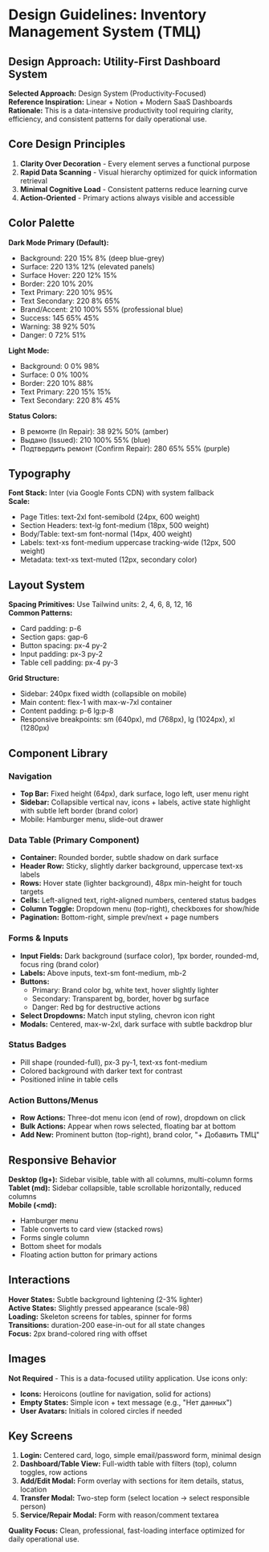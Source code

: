 # Design Guidelines: Inventory Management System (ТМЦ)

## Design Approach: Utility-First Dashboard System

**Selected Approach:** Design System (Productivity-Focused)  
**Reference Inspiration:** Linear + Notion + Modern SaaS Dashboards  
**Rationale:** This is a data-intensive productivity tool requiring clarity, efficiency, and consistent patterns for daily operational use.

## Core Design Principles

1. **Clarity Over Decoration** - Every element serves a functional purpose
2. **Rapid Data Scanning** - Visual hierarchy optimized for quick information retrieval
3. **Minimal Cognitive Load** - Consistent patterns reduce learning curve
4. **Action-Oriented** - Primary actions always visible and accessible

## Color Palette

**Dark Mode Primary (Default):**
- Background: 220 15% 8% (deep blue-grey)
- Surface: 220 13% 12% (elevated panels)
- Surface Hover: 220 12% 15%
- Border: 220 10% 20%
- Text Primary: 220 10% 95%
- Text Secondary: 220 8% 65%
- Brand/Accent: 210 100% 55% (professional blue)
- Success: 145 65% 45%
- Warning: 38 92% 50%
- Danger: 0 72% 51%

**Light Mode:**
- Background: 0 0% 98%
- Surface: 0 0% 100%
- Border: 220 10% 88%
- Text Primary: 220 15% 15%
- Text Secondary: 220 8% 45%

**Status Colors:**
- В ремонте (In Repair): 38 92% 50% (amber)
- Выдано (Issued): 210 100% 55% (blue)
- Подтвердить ремонт (Confirm Repair): 280 65% 55% (purple)

## Typography

**Font Stack:** Inter (via Google Fonts CDN) with system fallback  
**Scale:**
- Page Titles: text-2xl font-semibold (24px, 600 weight)
- Section Headers: text-lg font-medium (18px, 500 weight)
- Body/Table: text-sm font-normal (14px, 400 weight)
- Labels: text-xs font-medium uppercase tracking-wide (12px, 500 weight)
- Metadata: text-xs text-muted (12px, secondary color)

## Layout System

**Spacing Primitives:** Use Tailwind units: 2, 4, 6, 8, 12, 16  
**Common Patterns:**
- Card padding: p-6
- Section gaps: gap-6
- Button spacing: px-4 py-2
- Input padding: px-3 py-2
- Table cell padding: px-4 py-3

**Grid Structure:**
- Sidebar: 240px fixed width (collapsible on mobile)
- Main content: flex-1 with max-w-7xl container
- Content padding: p-6 lg:p-8
- Responsive breakpoints: sm (640px), md (768px), lg (1024px), xl (1280px)

## Component Library

### Navigation
- **Top Bar:** Fixed height (64px), dark surface, logo left, user menu right
- **Sidebar:** Collapsible vertical nav, icons + labels, active state highlight with subtle left border (brand color)
- Mobile: Hamburger menu, slide-out drawer

### Data Table (Primary Component)
- **Container:** Rounded border, subtle shadow on dark surface
- **Header Row:** Sticky, slightly darker background, uppercase text-xs labels
- **Rows:** Hover state (lighter background), 48px min-height for touch targets
- **Cells:** Left-aligned text, right-aligned numbers, centered status badges
- **Column Toggle:** Dropdown menu (top-right), checkboxes for show/hide
- **Pagination:** Bottom-right, simple prev/next + page numbers

### Forms & Inputs
- **Input Fields:** Dark background (surface color), 1px border, rounded-md, focus ring (brand color)
- **Labels:** Above inputs, text-sm font-medium, mb-2
- **Buttons:** 
  - Primary: Brand color bg, white text, hover slightly lighter
  - Secondary: Transparent bg, border, hover bg surface
  - Danger: Red bg for destructive actions
- **Select Dropdowns:** Match input styling, chevron icon right
- **Modals:** Centered, max-w-2xl, dark surface with subtle backdrop blur

### Status Badges
- Pill shape (rounded-full), px-3 py-1, text-xs font-medium
- Colored background with darker text for contrast
- Positioned inline in table cells

### Action Buttons/Menus
- **Row Actions:** Three-dot menu icon (end of row), dropdown on click
- **Bulk Actions:** Appear when rows selected, floating bar at bottom
- **Add New:** Prominent button (top-right), brand color, "+ Добавить ТМЦ"

## Responsive Behavior

**Desktop (lg+):** Sidebar visible, table with all columns, multi-column forms  
**Tablet (md):** Sidebar collapsible, table scrollable horizontally, reduced columns  
**Mobile (<md):** 
- Hamburger menu
- Table converts to card view (stacked rows)
- Forms single column
- Bottom sheet for modals
- Floating action button for primary actions

## Interactions

**Hover States:** Subtle background lightening (2-3% lighter)  
**Active States:** Slightly pressed appearance (scale-98)  
**Loading:** Skeleton screens for tables, spinner for forms  
**Transitions:** duration-200 ease-in-out for all state changes  
**Focus:** 2px brand-colored ring with offset

## Images

**Not Required** - This is a data-focused utility application. Use icons only:
- **Icons:** Heroicons (outline for navigation, solid for actions)
- **Empty States:** Simple icon + text message (e.g., "Нет данных")
- **User Avatars:** Initials in colored circles if needed

## Key Screens

1. **Login:** Centered card, logo, simple email/password form, minimal design
2. **Dashboard/Table View:** Full-width table with filters (top), column toggles, row actions
3. **Add/Edit Modal:** Form overlay with sections for item details, status, location
4. **Transfer Modal:** Two-step form (select location → select responsible person)
5. **Service/Repair Modal:** Form with reason/comment textarea

**Quality Focus:** Clean, professional, fast-loading interface optimized for daily operational use.